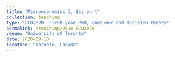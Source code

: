 ```yaml
---
title: "Microeconomics I, 1st part"
collection: teaching
type: "ECO2020: First-year PhD, consumer and decision theory"
permalink: /teaching/2018-ECO2020
venue: "University of Toronto"
date: 2020-09-10
location: "Toronto, Canada"
---
```


